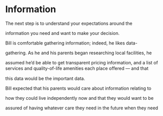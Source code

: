 # Information

The next step is to understand your expectations around the

information you need and want to make your decision.

Bill is comfortable gathering information; indeed, he likes data-

gathering. As he and his parents began researching local facilities, he

assumed he’d be able to get transparent pricing information, and a list of services and quality-of-life amenities each place oﬀered — and that

this data would be the important data.

Bill expected that his parents would care about information relating to

how they could live independently now and that they would want to be

assured of having whatever care they need in the future when they need